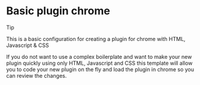 # Basic plugin chrome
> [!TIP]
> This is a basic configuration for creating a plugin for chrome with HTML, Javascript & CSS
> 
> If you do not want to use a complex boilerplate and want to make your new plugin quickly using only HTML, Javascript and CSS this template will allow you to code your new plugin on the fly and load the plugin in chrome so you can review the changes.
